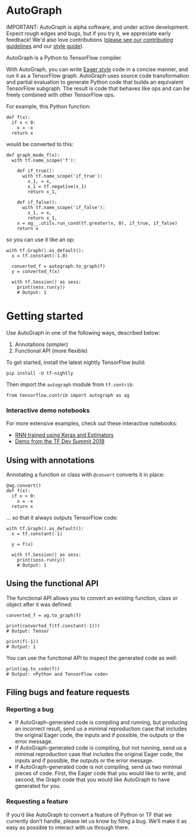 # AutoGraph

IMPORTANT: AutoGraph is alpha software, and under active development. Expect rough edges and bugs, but if you try it, we appreciate early feedback! We'd also love contributions ([please see our contributing guidelines](CONTRIBUTING.md) and our [style guide](STYLE_GUIDE.md)).

AutoGraph is a Python to TensorFlow compiler.

With AutoGraph, you can write [Eager style](https://www.tensorflow.org/programmers_guide/eager) code in a concise manner, and run it as a TensorFlow graph. AutoGraph uses source code transformation and partial evaluation to generate Python code that builds an equivalent TensorFlow subgraph. The result is code that behaves like ops and can be freely combined with other TensorFlow ops.

For example, this Python function:

```
def f(x):
  if x < 0:
    x = -x
  return x
```

would be converted to this:

```
def graph_mode_f(x):
  with tf.name_scope('f'):

    def if_true():
      with tf.name_scope('if_true'):
        x_1, = x,
        x_1 = tf.negative(x_1)
        return x_1,

    def if_false():
      with tf.name_scope('if_false'):
        x_1, = x,
        return x_1,
    x = ag__.utils.run_cond(tf.greater(x, 0), if_true, if_false)
    return x
```

so you can use it like an op:

```
with tf.Graph().as_default():
  x = tf.constant(-1.0)

  converted_f = autograph.to_graph(f)
  y = converted_f(x)

  with tf.Session() as sess:
    print(sess.run(y))
    # Output: 1
```

# Getting started

Use AutoGraph in one of the following ways, described below:

 1. Annotations (simpler)
 2. Functional API (more flexible)

To get started, install the latest nightly TensorFlow build:

```shell
pip install -U tf-nightly
```

Then import the `autograph` module from `tf.contrib`:

```
from tensorflow.contrib import autograph as ag
```

### Interactive demo notebooks

For more extensive examples, check out these interactive notebooks:

 * [RNN trained using Keras and Estimators](https://colab.sandbox.google.com/github/tensorflow/tensorflow/blob/master/tensorflow/contrib/autograph/examples/notebooks/rnn_keras_estimator.ipynb)
 * [Demo from the TF Dev Summit 2018](https://colab.research.google.com/github/tensorflow/tensorflow/blob/master/tensorflow/contrib/autograph/examples/notebooks/dev_summit_2018_demo.ipynb)

## Using with annotations

Annotating a function or class with `@convert` converts it in place:

```
@ag.convert()
def f(x):
  if x < 0:
    x = -x
  return x
```

... so that it always outputs TensorFlow code:

```
with tf.Graph().as_default():
  x = tf.constant(-1)

  y = f(x)

  with tf.Session() as sess:
    print(sess.run(y))
    # Output: 1
```

## Using the functional API

The functional API allows you to convert an existing function, class or object after it was defined:

```
converted_f = ag.to_graph(f)

print(converted_f(tf.constant(-1)))
# Output: Tensor

print(f(-1))
# Output: 1
```

You can use the functional API to inspect the generated code as well:

```
print(ag.to_code(f))
# Output: <Python and TensorFlow code>
```

## Filing bugs and feature requests

### Reporting a bug

 - If AutoGraph-generated code is compiling and running, but producing an incorrect result, send us a minimal reproduction case that includes the original Eager code, the inputs and if possible, the outputs or the error message.
 - If AutoGraph-generated code is compiling, but not running, send us a minimal reproduction case that includes the original Eager code, the inputs and if possible, the outputs or the error message.
 - If AutoGraph-generated code is not compiling, send us two minimal pieces of code. First, the Eager code that you would like to write, and second, the Graph code that you would like AutoGraph to have generated for you.

### Requesting a feature

If you’d like AutoGraph to convert a feature of Python or TF that we currently don’t handle, please let us know by filing a bug. We’ll make it as easy as possible to interact with us through there.
